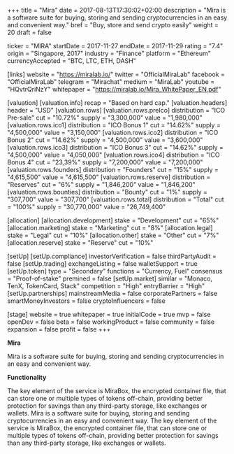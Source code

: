 +++
title = "Mira"
date = 2017-08-13T17:30:02+02:00
description = "Mira is a software suite for buying, storing and sending cryptocurrencies in an easy and convenient way."
bref = "Buy, store and send crypto easily"
weight = 20
draft = false

ticker = "MIRA"
startDate = 2017-11-27
endDate = 2017-11-29
rating = "7.4"
origin = "Singapore, 2017"
industry = "Finance"
platform = "Ethereum"
currencyAccepted = "BTC, LTC, ETH, DASH"

[links]
  website = "https://miralab.io/"
  twitter = "OfficialMiraLab"
  facebook = "OfficialMiraLab"
  telegram = "Mirachat"
  medium = "MiraLab"
  youtube = "HQvtrQriNzY"
  whitepaper = "https://miralab.io/Mira_WhitePaper_EN.pdf"

[valuation]
  [valuation.info]
    recap = "Based on hard cap."
  [valuation.headers]
    header = "USD"
  [valuation.rows]
    [valuation.rows.preIco]
      distribution = "ICO Pre-sale"
      cut = "10.72%"
      supply = "3,300,000"
      value = "1,980,000"
    [valuation.rows.ico1]
      distribution = "ICO Bonus 1"
      cut = "14.62%"
      supply = "4,500,000"
      value = "3,150,000"
    [valuation.rows.ico2]
      distribution = "ICO Bonus 2"
      cut = "14.62%"
      supply = "4,500,000"
      value = "3,600,000"
    [valuation.rows.ico3]
      distribution = "ICO Bonus 3"
      cut = "14.62%"
      supply = "4,500,000"
      value = "4,050,000"
    [valuation.rows.ico4]
      distribution = "ICO Bonus 4"
      cut = "23,39%"
      supply = "7,200,000"
      value = "7,200,000"
    [valuation.rows.founders]
      distribution = "Founders"
      cut = "15%"
      supply = "4,615,500"
      value = "4,615,500"
    [valuation.rows.reserve]
      distribution = "Reserves"
      cut = "6%"
      supply = "1,846,200"
      value = "1,846,200"
    [valuation.rows.bounties]
      distribution = "Bounty"
      cut = "1%"
      supply = "307,700"
      value = "307,700"
    [valuation.rows.total]
      distribution = "Total"
      cut = "100%"
      supply = "30,770,000"
      value = "26,749,400"

[allocation]
  [allocation.development]
    stake = "Development"
    cut = "65%"
  [allocation.marketing]
    stake = "Marketing"
    cut = "8%"
  [allocation.legal]
    stake = "Legal"
    cut = "10%"
  [allocation.other]
    stake = "Other"
    cut = "7%"
  [allocation.reserve]
    stake = "Reserve"
    cut = "10%"


[setUp]
  [setUp.compliance]
    investorVerification = false
    thirdPartyAudit = false
  [setUp.trading]
    exchangeListing = false
    walletSupport = true
  [setUp.token]
    type = "Secondary"
    functions = "Currency, Fuel"
    consensus = "Proof-of-stake"
    premined = false
  [setUp.market]
    similar = "Monaco, TenX, TokenCard, Stack"
    competition = "High"
    entryBarrier = "High"
  [setUp.partnerships]
    mainstreamMedia = false
    corporatePartners = false
    smartMoneyInvestors = false
    cryptoInfluencers = false

[stage]
  website = true
  whitepaper = true
  initialCode = true
  mvp = false
  openDev = false
  beta = false
  workingProduct = false
  community = false
  expansion = false
  profit = false
+++

**Mira**

Mira is a software suite for buying, storing and sending cryptocurrencies in an easy and convenient way.

**Functionality**

The key element of the service is MiraBox, the encrypted container file, that can store one or multiple types of tokens off-chain, providing better protection for savings than any third-party storage, like exchanges or wallets.
Mira is a software suite for buying, storing and sending cryptocurrencies in an easy and convenient way.
The key element of the service is MiraBox, the encrypted container file, that can store one or multiple types of tokens off-chain, providing better protection for savings than any third-party storage, like exchanges or wallets.
